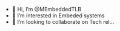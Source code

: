- 👋 Hi, I’m @MEmbeddedTLB
- 👀 I’m interested in Embeded systems
- 💞️ I’m looking to collaborate on Tech rel...


<!---
- 📫 How to reach me ..
MEmbeddedTLB/MEmbeddedTLB is a ✨ special ✨ repository because its `README.md` (this file) appears on your GitHub profile.
You can click the Preview link to take a look at your changes.
--->
